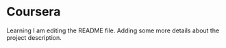 # Coursera
Learning
I am editing the README file. Adding some more details about the project description.

